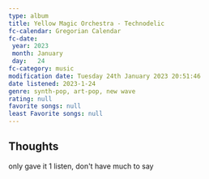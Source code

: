 ```yaml
---
type: album 
title: Yellow Magic Orchestra - Technodelic
fc-calendar: Gregorian Calendar
fc-date: 
 year: 2023
 month: January
 day:   24
fc-category: music
modification date: Tuesday 24th January 2023 20:51:46
date listened: 2023-1-24 
genre: synth-pop, art-pop, new wave 
rating: null
favorite songs: null
least Favorite songs: null
---
```

## Thoughts

only gave it 1 listen, don't have much to say